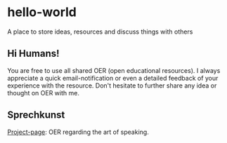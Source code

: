 # hello-world
A place to store ideas, resources and discuss things with others

## Hi Humans!
You are free to use all shared OER (open educational resources). I always appreciate a quick email-notification or even a detailed feedback of your experience with the resource. 
Don't hesitate to further share any idea or thought on OER with me. 

## Sprechkunst
[Project-page](https://wissualisierung.github.io/sprechkunst/): OER regarding the art of speaking. 
